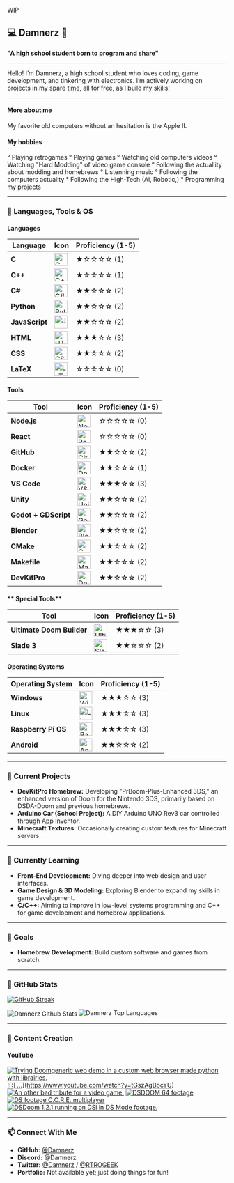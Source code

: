 
WIP

## 💻 Damnerz 💾

__"A high school student born to program and share"__

---

Hello! I’m Damnerz, a high school student who loves coding, game development, and tinkering with electronics. I’m actively working on projects in my spare time, all for free, as I build my skills!

---

#### More about me

My favorite old computers without an hesitation is the Apple II.


#### My hobbies

° Playing retrogames
° Playing games
° Watching old computers videos
° Watching "Hard Modding" of video game console
° Following the actuallity about modding and homebrews
° Listenning music 
° Following the computers actuality
° Following the High-Tech (Ai, Robotic,)
° Programming my projects


---
### 🚀 Languages, Tools & OS

#### **Languages** <table> <thead> <tr> <th>Language</th> <th>Icon</th> <th>Proficiency (1-5)</th> </tr> </thead> <tbody> <tr> <td><strong>C</strong></td> <td><img alt="C" width="30px" src="https://cdn.jsdelivr.net/gh/devicons/devicon/icons/c/c-original.svg" /></td> <td>★☆☆☆☆ (1)</td> </tr> <tr> <td><strong>C++</strong></td> <td><img alt="C++" width="30px" src="https://cdn.jsdelivr.net/gh/devicons/devicon/icons/cplusplus/cplusplus-original.svg" /></td> <td>★☆☆☆☆ (1)</td> </tr> <tr> <td><strong>C#</strong></td> <td><img alt="C#" width="30px" src="https://cdn.jsdelivr.net/gh/devicons/devicon/icons/csharp/csharp-original.svg" /></td> <td>★★☆☆☆ (2)</td> </tr> <tr> <td><strong>Python</strong></td> <td><img alt="Python" width="30px" src="https://cdn.jsdelivr.net/gh/devicons/devicon/icons/python/python-original.svg" /></td> <td>★★☆☆☆ (2)</td> </tr> <tr> <td><strong>JavaScript</strong></td> <td><img alt="JavaScript" width="30px" src="https://cdn.jsdelivr.net/gh/devicons/devicon/icons/javascript/javascript-plain.svg" /></td> <td>★★☆☆☆ (2)</td> </tr> <tr> <td><strong>HTML</strong></td> <td><img alt="HTML" width="30px" src="https://cdn.jsdelivr.net/gh/devicons/devicon/icons/html5/html5-plain.svg" /></td> <td>★★★☆☆ (3)</td> </tr> <tr> <td><strong>CSS</strong></td> <td><img alt="CSS" width="30px" src="https://cdn.jsdelivr.net/gh/devicons/devicon/icons/css3/css3-plain.svg" /></td> <td>★★☆☆☆ (2)</td> </tr> <tr> <td><strong>LaTeX</strong></td> <td><img alt="LaTeX" width="30px" src="https://cdn.jsdelivr.net/gh/devicons/devicon/icons/latex/latex-original.svg" /></td> <td>☆☆☆☆☆ (0)</td> </tr> </tbody> </table> 
#### **Tools** <table> <thead> <tr> <th>Tool</th> <th>Icon</th> <th>Proficiency (1-5)</th> </tr> </thead> <tbody> <tr> <td><strong>Node.js</strong></td> <td><img alt="Node.js" width="30px" src="https://cdn.jsdelivr.net/gh/devicons/devicon/icons/nodejs/nodejs-original.svg" /></td> <td>☆☆☆☆☆ (0)</td> </tr> <tr> <td><strong>React</strong></td> <td><img alt="React" width="30px" src="https://cdn.jsdelivr.net/gh/devicons/devicon/icons/react/react-original.svg" /></td> <td>☆☆☆☆☆ (0)</td> </tr> <tr> <td><strong>GitHub</strong></td> <td><img alt="GitHub" width="30px" src="https://cdn.jsdelivr.net/gh/devicons/devicon/icons/github/github-original.svg" /></td> <td>★★☆☆☆ (2)</td> </tr> <tr> <td><strong>Docker</strong></td> <td><img alt="Docker" width="30px" src="https://cdn.jsdelivr.net/gh/devicons/devicon/icons/docker/docker-original.svg" /></td> <td>★★☆☆☆ (1)</td> </tr> <tr> <td><strong>VS Code</strong></td> <td><img alt="VS Code" width="30px" src="https://cdn.jsdelivr.net/gh/devicons/devicon/icons/vscode/vscode-original.svg" /></td> <td>★★★☆☆ (3)</td> </tr> <tr> <td><strong>Unity</strong></td> <td><img alt="Unity" width="30px" src="https://cdn.jsdelivr.net/gh/devicons/devicon/icons/unity/unity-original.svg" /></td> <td>★★☆☆☆ (2)</td> </tr> <tr> <td><strong>Godot + GDScript</strong></td> <td><img alt="Godot" width="30px" src="https://cdn.jsdelivr.net/gh/devicons/devicon/icons/godot/godot-original.svg" /></td> <td>★★☆☆☆ (2)</td> </tr> <tr> <td><strong>Blender</strong></td> <td><img alt="Blender" width="30px" src="https://cdn.jsdelivr.net/gh/devicons/devicon/icons/blender/blender-original.svg" /></td> <td>★★☆☆☆ (2)</td> </tr> <tr> <td><strong>CMake</strong></td> <td><img alt="CMake" width="30px" src="https://cdn.jsdelivr.net/gh/devicons/devicon/icons/cmake/cmake-original.svg" /></td> <td>★★☆☆☆ (2)</td> </tr> <tr> <td><strong>Makefile</strong></td> <td><img alt="Makefile" width="30px" src="https://cdn.jsdelivr.net/gh/devicons/devicon/icons/makefile/makefile-original.svg" /></td> <td>★★☆☆☆ (2)</td> </tr> <tr> <td><strong>DevKitPro</strong></td> <td><img alt="DevKitPro" width="30px" src="https://cdn.jsdelivr.net/gh/devicons/devicon/icons/devkitpro/devkitpro-original.svg" /></td> <td>★★☆☆☆ (2)</td> </tr> </tbody> </table>

#### ** Special Tools** <table> <thead> <tr> <th>Tool</th> <th>Icon</th> <th>Proficiency (1-5)</th> </tr> </thead> <tbody> <tr> <td><strong>Ultimate Doom Builder</strong></td> <td><img alt="Ultimate Doom Builder" width="30px" src="" /></td> <td>★★★☆☆ (3)</td> </tr> <tr> <td><strong>Slade 3</strong></td> <td><img alt="Slade 3" width="30px" src="" /></td> <td>★★☆☆☆ (2)</td> </tr> </tbody> </table>
#### **Operating Systems** <table> <thead> <tr> <th>Operating System</th> <th>Icon</th> <th>Proficiency (1-5)</th> </tr> </thead> <tbody> <tr> <td><strong>Windows</strong></td> <td><img alt="Windows" width="30px" src="https://cdn.jsdelivr.net/gh/devicons/devicon/icons/windows8/windows8-original.svg" /></td> <td>★★★☆☆ (3)</td> </tr> <tr> <td><strong>Linux</strong></td> <td><img alt="Linux" width="30px" src="https://cdn.jsdelivr.net/gh/devicons/devicon/icons/linux/linux-original.svg" /></td> <td>★★★☆☆ (3)</td> </tr> <tr> <td><strong>Raspberry Pi OS</strong></td> <td><img alt="Raspberry Pi" width="30px" src="https://cdn.jsdelivr.net/gh/devicons/devicon/icons/raspberrypi/raspberrypi-original.svg" /></td> <td>★★★☆☆ (3)</td> </tr> <tr> <td><strong>Android</strong></td> <td><img alt="Android" width="30px" src="https://upload.wikimedia.org/wikipedia/commons/a/a9/Android_Logo_2019.png" /></td> <td>★★☆☆☆ (2)</td> </tr> </tbody> </table>


---

### 🔭 Current Projects

- **DevKitPro Homebrew:** Developing "PrBoom-Plus-Enhanced 3DS," an enhanced version of Doom for the Nintendo 3DS, primarily based on DSDA-Doom and previous homebrews.
- **Arduino Car (School Project):** A DIY Arduino UNO Rev3 car controlled through App Inventor.
- **Minecraft Textures:** Occasionally creating custom textures for Minecraft servers.

---

### 🌱 Currently Learning

- **Front-End Development:** Diving deeper into web design and user interfaces.
- **Game Design & 3D Modeling:** Exploring Blender to expand my skills in game development.
- **C/C++:** Aiming to improve in low-level systems programming and C++ for game development and homebrew applications.

---

### 🎯 Goals

- **Homebrew Development:** Build custom software and games from scratch.

---

### 🧮 GitHub Stats

[![GitHub Streak](http://github-readme-streak-stats.herokuapp.com?user=damnerz&theme=radical&background=0A0A0A&stroke=CDB4DB&ring=CDB4DB&currStreakNum=D3D3D3&sideNums=D3D3D3&dates=CDB4DB)](https://git.io/streak-stats)

<img align="center" src="https://github-readme-stats.vercel.app/api?username=damnerz&include_all_commits=true&count_private=true&show_icons=true&line_height=30&title_color=CDB4DB&icon_color=CDB4DB&text_color=D3D3D3&bg_color=0A0A0A" alt="Damnerz Github Stats"> <img src="https://github-readme-stats.vercel.app/api/top-langs/?username=damnerz&layout=compact&theme=dark&bg_color=0A0A0A" alt="Damnerz Top Languages"/>

---

### 🎥 Content Creation

#### YouTube

<!-- BEGIN YOUTUBE-CARDS -->
[![Trying Doomgeneric web demo in a custom web browser made python with librairies.](https://ytcards.demolab.com/?id=aWi0cuD3JIk&title=Trying+Doomgeneric+web+demo+in+a+custom+web+browser+made+python+with+librairies.&lang=en&timestamp=1731648965&background_color=%230d1117&title_color=%23ffffff&stats_color=%23dedede&max_title_lines=1&width=250&border_radius=5 "Trying Doomgeneric web demo in a custom web browser made python with librairies.")](https://www.youtube.com/watch?v=aWi0cuD3JIk)
[![:]                                                                                               ...](https://ytcards.demolab.com/?id=tGszAgBbcYU&title=%3A%5D+++++++++++++++++++++++++++++++++++++++++++++++++++++++++++++++++++++++++++++++++++++++++++++++...&lang=en&timestamp=1731010896&background_color=%230d1117&title_color=%23ffffff&stats_color=%23dedede&max_title_lines=1&width=250&border_radius=5 ":]                                                                                               ...")](https://www.youtube.com/watch?v=tGszAgBbcYU)
[![An other bad tribute for a video game.](https://ytcards.demolab.com/?id=LwV5JPZDCwA&title=An+other+bad+tribute+for+a+video+game.&lang=en&timestamp=1730465238&background_color=%230d1117&title_color=%23ffffff&stats_color=%23dedede&max_title_lines=1&width=250&border_radius=5 "An other bad tribute for a video game.")](https://www.youtube.com/watch?v=LwV5JPZDCwA)
[![DSDOOM 64 footage](https://ytcards.demolab.com/?id=9QTL4E7jRtI&title=DSDOOM+64+footage&lang=en&timestamp=1729766334&background_color=%230d1117&title_color=%23ffffff&stats_color=%23dedede&max_title_lines=1&width=250&border_radius=5 "DSDOOM 64 footage")](https://www.youtube.com/watch?v=9QTL4E7jRtI)
[![DS footage C.O.R.E. multiplayer](https://ytcards.demolab.com/?id=w97rhvsxgkE&title=DS+footage+C.O.R.E.+multiplayer&lang=en&timestamp=1728366529&background_color=%230d1117&title_color=%23ffffff&stats_color=%23dedede&max_title_lines=1&width=250&border_radius=5 "DS footage C.O.R.E. multiplayer")](https://www.youtube.com/watch?v=w97rhvsxgkE)
[![DSDoom 1.2.1 running on DSi in DS Mode footage.](https://ytcards.demolab.com/?id=J787jZFGXqs&title=DSDoom+1.2.1+running+on+DSi+in+DS+Mode+footage.&lang=en&timestamp=1727426008&background_color=%230d1117&title_color=%23ffffff&stats_color=%23dedede&max_title_lines=1&width=250&border_radius=5 "DSDoom 1.2.1 running on DSi in DS Mode footage.")](https://www.youtube.com/watch?v=J787jZFGXqs)
<!-- END YOUTUBE-CARDS -->

<!--- Tiktok will be a thing DW about it ;) ---->

---

### 📫 Connect With Me

- **GitHub:** [@Damnerz](https://github.com/Damnerz)
- **Discord:** @Damnerz
- **Twitter:** [@Damnerz](https://twitter.com/Damnerz) / [@RTROGEEK](https://twitter.com/RTROGEEK)
- **Portfolio:** Not available yet; just doing things for fun!



